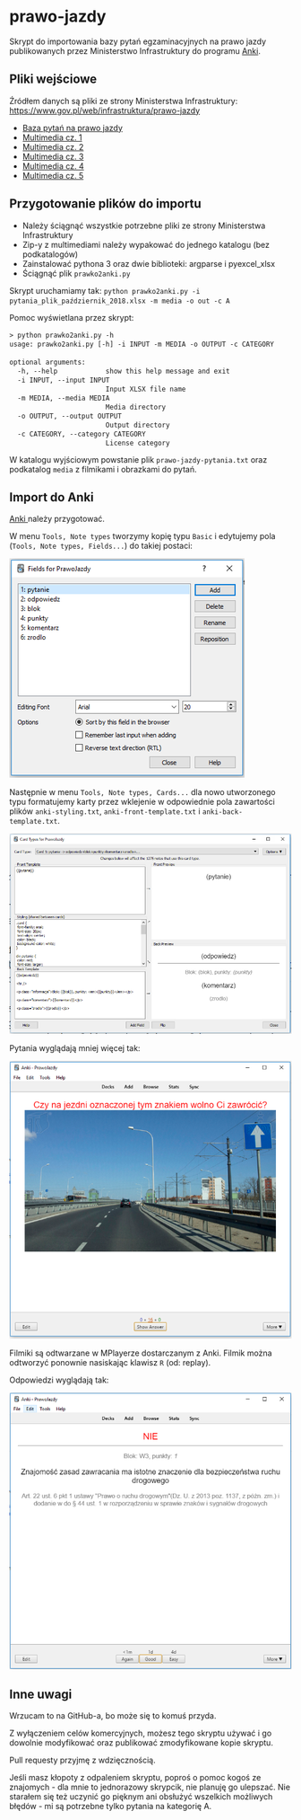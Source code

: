 # prawo-jazdy

Skrypt do importowania bazy pytań egzaminacyjnych na prawo jazdy publikowanych przez Ministerstwo Infrastruktury do programu [Anki](https://apps.ankiweb.net/).

## Pliki wejściowe

Źródłem danych są pliki ze strony Ministerstwa Infrastruktury: https://www.gov.pl/web/infrastruktura/prawo-jazdy

- [Baza pytań na prawo jazdy](https://www.gov.pl/documents/905843/1047987/pytania_plik_pa%C5%BAdziernik_2018.xlsx)
- [Multimedia cz. 1](https://www.gov.pl/documents/905843/1047987/cz%C4%99%C5%9B%C4%87_1.zip)
- [Multimedia cz. 2](https://www.gov.pl/documents/905843/1047987/cz%C4%99%C5%9B%C4%87_2.zip)
- [Multimedia cz. 3](https://www.gov.pl/documents/905843/1047987/cze%C5%9B%C4%87_3.zip)
- [Multimedia cz. 4](https://www.gov.pl/documents/905843/1047987/cz%C4%99%C5%9B%C4%87_4.zip)
- [Multimedia cz. 5](https://www.gov.pl/documents/905843/1047987/cz%C4%99%C5%9B%C4%87_5.zip)

## Przygotowanie plików do importu

- Należy ściągnąć wszystkie potrzebne pliki ze strony Ministerstwa Infrastruktury
- Zip-y z multimediami należy wypakować do jednego katalogu (bez podkatalogów)
- Zainstalować pythona 3 oraz dwie biblioteki: argparse i pyexcel_xlsx
- Ściągnąć plik `prawko2anki.py`

Skrypt uruchamiamy tak: `python prawko2anki.py -i pytania_plik_październik_2018.xlsx -m media -o out -c A`

Pomoc wyświetlana przez skrypt:

```
> python prawko2anki.py -h
usage: prawko2anki.py [-h] -i INPUT -m MEDIA -o OUTPUT -c CATEGORY

optional arguments:
  -h, --help            show this help message and exit
  -i INPUT, --input INPUT
                        Input XLSX file name
  -m MEDIA, --media MEDIA
                        Media directory
  -o OUTPUT, --output OUTPUT
                        Output directory
  -c CATEGORY, --category CATEGORY
                        License category
```

W katalogu wyjściowym powstanie plik `prawo-jazdy-pytania.txt`
oraz podkatalog `media` z filmikami i obrazkami do pytań.

## Import do Anki

[Anki ](https://apps.ankiweb.net/) należy przygotować.

W menu `Tools, Note types` tworzymy kopię typu `Basic`
i edytujemy pola (`Tools, Note types, Fields...`) do takiej postaci:

![fields](https://github.com/dpurge/prawo-jazdy/raw/master/img/anki-fields.png "Screenshot z listą pól w nowym typie notki")

Następnie w menu `Tools, Note types, Cards...` dla nowo utworzonego
typu formatujemy karty przez wklejenie w odpowiednie pola 
zawartości plików `anki-styling.txt`, `anki-front-template.txt`
i `anki-back-template.txt`.

![cards](https://github.com/dpurge/prawo-jazdy/raw/master/img/anki-cards.png "Screenshot z edytorem stylów")

Pytania wyglądają mniej więcej tak:

![question](https://github.com/dpurge/prawo-jazdy/raw/master/img/anki-question.png "Screenshot z pytaniem")

Filmiki są odtwarzane w MPlayerze dostarczanym z Anki. Filmik można
odtworzyć ponownie nasiskając klawisz `R` (od: replay).

Odpowiedzi wyglądają tak:

![answer](https://github.com/dpurge/prawo-jazdy/raw/master/img/anki-answer.png "Screenshot z odpowiedzią")

## Inne uwagi

Wrzucam to na GitHub-a, bo może się to komuś przyda.

Z wyłączeniem celów komercyjnych, możesz tego skryptu używać i go dowolnie modyfikować oraz publikować zmodyfikowane kopie skryptu.

Pull requesty przyjmę z wdzięcznością.

Jeśli masz kłopoty z odpaleniem skryptu, poproś o pomoc kogoś ze znajomych - dla mnie to jednorazowy skrypcik, nie planuję go ulepszać. Nie starałem się też uczynić go pięknym ani obsłużyć wszelkich możliwych błędów - mi są potrzebne tylko pytania na kategorię A.

